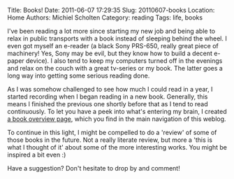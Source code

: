 Title: Books!
Date: 2011-06-07 17:29:35
Slug: 20110607-books
Location: Home
Authors: Michiel Scholten
Category: reading
Tags: life, books

<p>I've been reading a lot more since starting my new job and being able to relax in public transports with a book instead of sleeping behind the wheel. I even got myself an e-reader (a black Sony PRS-650, really great piece of machinery! Yes, Sony may be evil, but they know how to build a decent e-paper device). I also tend to keep my computers turned off in the evenings and relax on the couch with a great tv-series or my book. The latter goes a long way into getting some serious reading done.</p>

<p>As I was somehow challenged to see how much I could read in a year, I started recording when I began reading in a new book. Generally, this means I finished the previous one shortly before that as I tend to read continuously. To let you have a peek into what's entering my brain, I created <a href="http://dammit.nl/p/books">a book overview page</a>, which you find in the main navigation of this weblog.</p>

<p>To continue in this light, I might be compelled to do a 'review' of some of those books in the future. Not a really literate review, but more a 'this is what I thought of it' about some of the more interesting works. You might be inspired a bit even :)</p>

<p>Have a suggestion? Don't hesitate to drop by and comment!</p>
